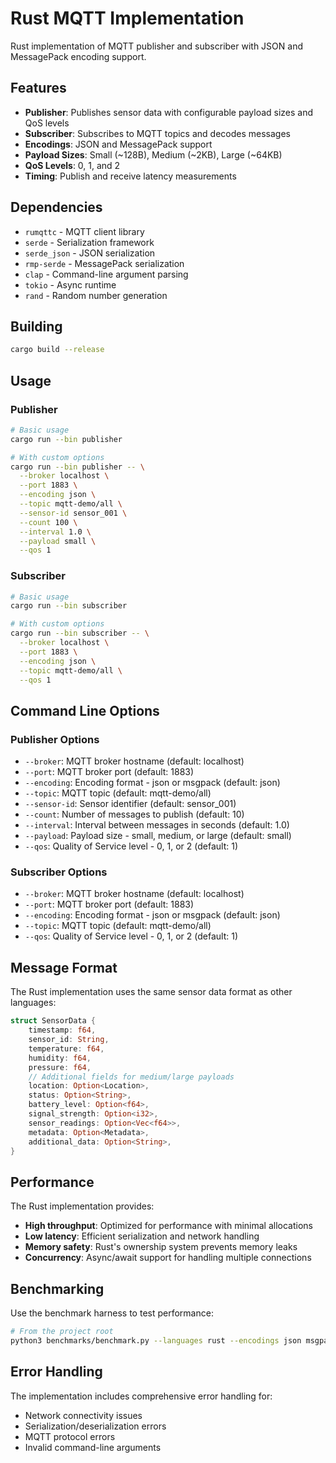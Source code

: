# Rust MQTT Implementation

Rust implementation of MQTT publisher and subscriber with JSON and MessagePack encoding support.

## Features

- **Publisher**: Publishes sensor data with configurable payload sizes and QoS levels
- **Subscriber**: Subscribes to MQTT topics and decodes messages
- **Encodings**: JSON and MessagePack support
- **Payload Sizes**: Small (~128B), Medium (~2KB), Large (~64KB)
- **QoS Levels**: 0, 1, and 2
- **Timing**: Publish and receive latency measurements

## Dependencies

- `rumqttc` - MQTT client library
- `serde` - Serialization framework
- `serde_json` - JSON serialization
- `rmp-serde` - MessagePack serialization
- `clap` - Command-line argument parsing
- `tokio` - Async runtime
- `rand` - Random number generation

## Building

```bash
cargo build --release
```

## Usage

### Publisher

```bash
# Basic usage
cargo run --bin publisher

# With custom options
cargo run --bin publisher -- \
  --broker localhost \
  --port 1883 \
  --encoding json \
  --topic mqtt-demo/all \
  --sensor-id sensor_001 \
  --count 100 \
  --interval 1.0 \
  --payload small \
  --qos 1
```

### Subscriber

```bash
# Basic usage
cargo run --bin subscriber

# With custom options
cargo run --bin subscriber -- \
  --broker localhost \
  --port 1883 \
  --encoding json \
  --topic mqtt-demo/all \
  --qos 1
```

## Command Line Options

### Publisher Options

- `--broker`: MQTT broker hostname (default: localhost)
- `--port`: MQTT broker port (default: 1883)
- `--encoding`: Encoding format - json or msgpack (default: json)
- `--topic`: MQTT topic (default: mqtt-demo/all)
- `--sensor-id`: Sensor identifier (default: sensor_001)
- `--count`: Number of messages to publish (default: 10)
- `--interval`: Interval between messages in seconds (default: 1.0)
- `--payload`: Payload size - small, medium, or large (default: small)
- `--qos`: Quality of Service level - 0, 1, or 2 (default: 1)

### Subscriber Options

- `--broker`: MQTT broker hostname (default: localhost)
- `--port`: MQTT broker port (default: 1883)
- `--encoding`: Encoding format - json or msgpack (default: json)
- `--topic`: MQTT topic (default: mqtt-demo/all)
- `--qos`: Quality of Service level - 0, 1, or 2 (default: 1)

## Message Format

The Rust implementation uses the same sensor data format as other languages:

```rust
struct SensorData {
    timestamp: f64,
    sensor_id: String,
    temperature: f64,
    humidity: f64,
    pressure: f64,
    // Additional fields for medium/large payloads
    location: Option<Location>,
    status: Option<String>,
    battery_level: Option<f64>,
    signal_strength: Option<i32>,
    sensor_readings: Option<Vec<f64>>,
    metadata: Option<Metadata>,
    additional_data: Option<String>,
}
```

## Performance

The Rust implementation provides:

- **High throughput**: Optimized for performance with minimal allocations
- **Low latency**: Efficient serialization and network handling
- **Memory safety**: Rust's ownership system prevents memory leaks
- **Concurrency**: Async/await support for handling multiple connections

## Benchmarking

Use the benchmark harness to test performance:

```bash
# From the project root
python3 benchmarks/benchmark.py --languages rust --encodings json msgpack
```

## Error Handling

The implementation includes comprehensive error handling for:

- Network connectivity issues
- Serialization/deserialization errors
- MQTT protocol errors
- Invalid command-line arguments